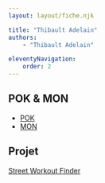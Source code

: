 ```yaml
---
layout: layout/fiche.njk

title: "Thibault Adelain"
authors:
    - "Thibault Adelain"

eleventyNavigation:
    order: 2
---
```


## POK & MON

* [POK](./pok)
* [MON](./mon)

## Projet

[Street Workout Finder](../../../projets/2022-2023/SWF/)